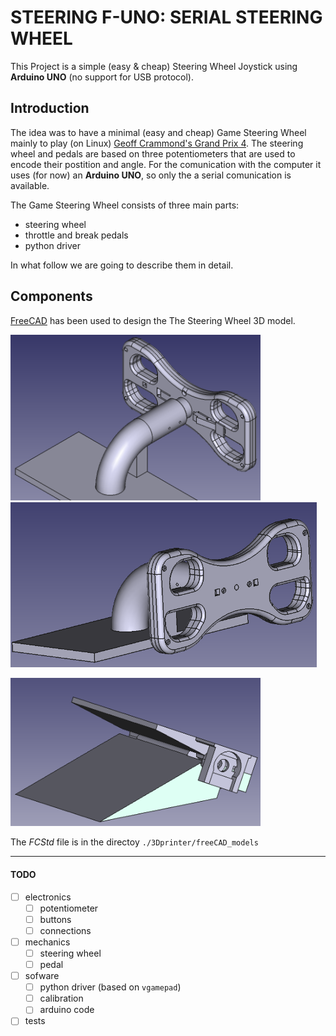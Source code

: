 # STEERING F-UNO: SERIAL STEERING WHEEL
This Project is a simple (easy & cheap) Steering Wheel Joystick using **Arduino UNO** (no support for USB protocol).

## Introduction

The idea was to have a minimal (easy and cheap) Game Steering Wheel mainly to play
(on Linux) [Geoff Crammond's Grand Prix 4](https://www.myabandonware.com/game/grand-prix-4-dwu).
The steering wheel and pedals are based on three potentiometers that are used to
encode their postition and angle.
For the comunication with the computer it uses (for now) an **Arduino UNO**, so only
the a serial comunication is available.

The Game Steering Wheel consists of three main parts:
* steering wheel
* throttle and break pedals
* python driver

In what follow we are going to describe them in detail.
 
## Components

[FreeCAD](https://www.freecad.org/) has been used to design the The Steering Wheel 3D model.

<img src="./3Dprinter/back_steering_wheel.png" width="400" /> <img src="./3Dprinter/front_steering_wheel.png" width="490" />

<img src="./3Dprinter/pedal.png" width="400" />

The _FCStd_ file is in the directoy `./3Dprinter/freeCAD_models`



--- 

#### TODO

* [ ] electronics
    * [ ] potentiometer
    * [ ] buttons
    * [ ] connections
* [ ] mechanics
    * [ ] steering wheel
    * [ ] pedal
* [ ] sofware
    * [ ] python driver (based on `vgamepad`)
    * [ ] calibration
    * [ ] arduino code
* [ ] tests